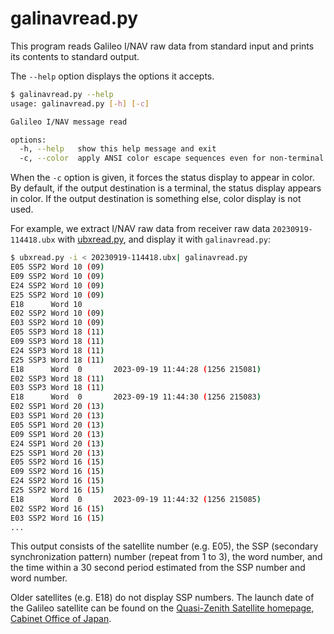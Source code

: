 # galinavread.py

This program reads Galileo I/NAV raw data from standard input and prints its contents to standard output.

The ``--help`` option displays the options it accepts.

```bash
$ galinavread.py --help
usage: galinavread.py [-h] [-c]

Galileo I/NAV message read

options:
  -h, --help   show this help message and exit
  -c, --color  apply ANSI color escape sequences even for non-terminal.
```

When the ``-c`` option is given, it forces the status display to appear in color. By default, if the output destination is a terminal, the status display appears in color. If the output destination is something else, color display is not used.

For example, we extract I/NAV raw data from receiver raw data ``20230919-114418.ubx`` with [ubxread.py](ubxread.md), and display it with ``galinavread.py``:

```bash
$ ubxread.py -i < 20230919-114418.ubx| galinavread.py
E05 SSP2 Word 10 (09)
E09 SSP2 Word 10 (09)
E24 SSP2 Word 10 (09)
E25 SSP2 Word 10 (09)
E18      Word 10
E02 SSP2 Word 10 (09)
E03 SSP2 Word 10 (09)
E05 SSP3 Word 18 (11)
E09 SSP3 Word 18 (11)
E24 SSP3 Word 18 (11)
E25 SSP3 Word 18 (11)
E18      Word  0       2023-09-19 11:44:28 (1256 215081)
E02 SSP3 Word 18 (11)
E03 SSP3 Word 18 (11)
E18      Word  0       2023-09-19 11:44:30 (1256 215083)
E02 SSP1 Word 20 (13)
E03 SSP1 Word 20 (13)
E05 SSP1 Word 20 (13)
E09 SSP1 Word 20 (13)
E24 SSP1 Word 20 (13)
E25 SSP1 Word 20 (13)
E05 SSP2 Word 16 (15)
E09 SSP2 Word 16 (15)
E24 SSP2 Word 16 (15)
E25 SSP2 Word 16 (15)
E18      Word  0       2023-09-19 11:44:32 (1256 215085)
E02 SSP2 Word 16 (15)
E03 SSP2 Word 16 (15)
...
```

This output consists of the satellite number (e.g. E05), the SSP (secondary synchronization pattern) number (repeat from 1 to 3), the word number, and the time within a 30 second period estimated from the SSP number and word number.

Older satellites (e.g. E18) do not display SSP numbers. The launch date of the Galileo satellite can be found on the [Quasi-Zenith Satellite homepage, Cabinet Office of Japan](https://qzss.go.jp/en/technical/satellites/index.html#Galileo).
